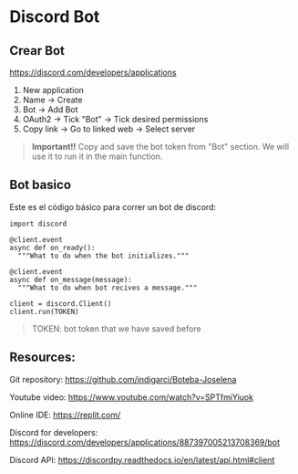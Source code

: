 # Discord Bot

## Crear Bot

https://discord.com/developers/applications

1. New application
2. Name -> Create
3. Bot -> Add Bot
4. OAuth2 -> Tick "Bot" -> Tick desired permissions
5. Copy link -> Go to linked web -> Select server

> **Important!!** Copy and save the bot token from "Bot" section. We will use it to run it in the main function.

## Bot basico


Este es el código básico para correr un bot de discord:

  ```
  import discord

  @client.event
  async def on_ready():
    """What to do when the bot initializes."""  

  @client.event
  async def on_message(message):
    """What to do when bot recives a message."""

  client = discord.Client()
  client.run(TOKEN)
  ```

> TOKEN: bot token that we have saved before

## Resources:

Git repository: https://github.com/indigarci/Boteba-Joselena

Youtube video: https://www.youtube.com/watch?v=SPTfmiYiuok

Online IDE: https://replit.com/

Discord for developers: https://discord.com/developers/applications/887397005213708369/bot

Discord API: https://discordpy.readthedocs.io/en/latest/api.html#client
